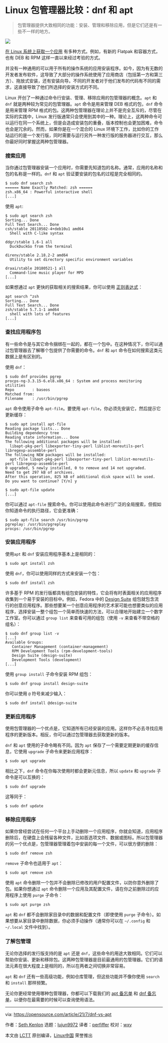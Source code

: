 [#]: subject: (Linux package managers: dnf vs apt)
[#]: via: (https://opensource.com/article/21/7/dnf-vs-apt)
[#]: author: (Seth Kenlon https://opensource.com/users/seth)
[#]: collector: (lujun9972)
[#]: translator: (perfiffer)
[#]: reviewer: (wxy)
[#]: publisher: ( )
[#]: url: ( )

Linux 包管理器比较：dnf 和 apt
======

> 包管理器提供大致相同的功能：安装、管理和移除应用，但是它们还是有一些不一样的地方。

![](https://img.linux.net.cn/data/attachment/album/202107/27/083002sd5zzxu37yhiz6yc.jpg)

[在 Linux 系统上获取一个应用][2] 有多种方式。例如，有新的 Flatpak 和容器方式，也有 DEB 和 RPM 这样一直以来经过考验的方式。

并没有一种通用的可以用于所有的操作系统的应用安装程序。如今，因为有无数的开发者发布软件，这导致了大部分的操作系统使用了应用商店（包括第一方和第三方）、拖放式安装，还有安装向导。不同的开发者对于他们发布的代码有不同的需求，这直接导致了他们所选择的安装方式的不同。

Linux 开创了一种通过命令行安装、管理、移除应用的包管理器的概念。`apt` 和 `dnf` 就是两种较为常见的包管理器。`apt` 命令是用来管理 DEB 格式的包，`dnf` 命令是用来管理 RPM 格式的包。这两种包管理器在理论上并不是完全互斥的，尽管在实际的实践中，Linux 发行版通常只会使用到其中的一种。理论上，这两种命令可以运行在同一个系统上，但是会造成安装包的重叠，版本控制也会更加困难，命令也会是冗余的。然而，如果你是在一个混合的 Linux 环境下工作，比如你的工作站运行的是一个发行版，同时需要与运行另外一种发行版的服务器进行交互，那么你最好同时掌握这两种包管理器。

### 搜索应用

当你通过包管理器安装一个应用时，你需要先知道包的名称。通常，应用的名称和包的名称是一样的。`dnf` 和 `apt` 验证要安装的包名的过程是完全相同的。

```
$ sudo dnf search zsh
====== Name Exactly Matched: zsh ======
zsh.x86_64 : Powerful interactive shell
[...]
```

使用 `apt`:

```
$ sudo apt search zsh
Sorting... Done
Full Text Search... Done
csh/stable 20110502-4+deb10u1 amd64
  Shell with C-like syntax

ddgr/stable 1.6-1 all
  DuckDuckGo from the terminal

direnv/stable 2.18.2-2 amd64
  Utility to set directory specific environment variables

draai/stable 20180521-1 all
  Command-line music player for MPD
[...]
```

如果想通过 `apt` 更快的获取相关的搜索结果，你可以使用 [正则表达式][3]：

```
apt search ^zsh
Sorting... Done
Full Text Search... Done
zsh/stable 5.7.1-1 amd64
  shell with lots of features
[...]
```

### 查找应用程序包

有一些命令是与其它命令捆绑在一起的，都在一个包中。在这种情况下，你可以通过包管理器去了解哪个包提供了你需要的命令。`dnf` 和 `apt` 命令在如何搜索这类元数据上是有区别的。

使用 `dnf`：

```
$ sudo dnf provides pgrep
procps-ng-3.3.15-6.el8.x86_64 : System and process monitoring utilities
Repo        : baseos
Matched from:
Filename    : /usr/bin/pgrep
```

`apt` 命令使用子命令 `apt-file`。要使用 `apt-file`，你必须先安装它，然后提示它更新缓存：

```
$ sudo apt install apt-file
Reading package lists... Done
Building dependency tree      
Reading state information... Done
The following additional packages will be installed:
  libapt-pkg-perl libexporter-tiny-perl liblist-moreutils-perl libregexp-assemble-perl
The following NEW packages will be installed:
  apt-file libapt-pkg-perl libexporter-tiny-perl liblist-moreutils-perl libregexp-assemble-perl
0 upgraded, 5 newly installed, 0 to remove and 14 not upgraded.
Need to get 297 kB of archives.
After this operation, 825 kB of additional disk space will be used.
Do you want to continue? [Y/n] y

$ sudo apt-file update
[...]
```

你可以通过 `apt-file` 搜索命令。你可以使用此命令进行广泛的全局搜索，但假如你知道命令的执行路径，它会更准确：

```
$ sudo apt-file search /usr/bin/pgrep
pgreplay: /usr/bin/pgreplay              
procps: /usr/bin/pgrep
```

### 安装应用程序

使用`apt` 和 `dnf` 安装应用程序基本上是相同的：

```
$ sudo apt install zsh
```

使用 `dnf`，你可以使用同样的方式来安装一个包：

```
$ sudo dnf install zsh
```

许多基于 RPM 的发行版都具有组包安装的特性，它会将有时表面相关的应用程序收集到一个易于安装的目标中。例如，Fedora 中的 [Design Suite][4] 组包就包含流行的创意应用程序。那些想要某一个创意应用程序的艺术家可能也想要类似的应用程序，选择安装一整个组包一个简单而快速的方法，可以合理地开始建立一个数字工作室。你可以通过 `group list` 来查看可用的组包（使用 `-v` 来查看不带空格的组名）：

```
$ sudo dnf group list -v
[...]
Available Groups:
   Container Management (container-management)
   RPM Development Tools (rpm-development-tools)
   Design Suite (design-suite)
   Development Tools (development)
[...]
```

使用 `group install` 子命令安装 RPM 组包：

```
$ sudo dnf group install design-suite
```

你可以使用 `@` 符号来减少输入：

```
$ sudo dnf install @design-suite
```

### 更新应用程序

使用包管理器的一个优点是，它知道所有已经安装的应用。这样你不必去寻找应用程序的更新版本。相反，你可以通过包管理器去获取更新的版本。

`dnf` 和 `apt` 使用的子命令略有不同。因为 `apt` 保存了一个需要定期更新的缓存信息，它使用 `upgrade` 子命令来更新应用程序：

```
$ sudo apt upgrade
```

相比之下，`dnf` 命令在你每次使用时都会更新元信息，所以 `update` 和 `upgrade` 子命令是可以互换的： 

```
$ sudo dnf upgrade
```

这等同于：

```
$ sudo dnf update
```

### 移除应用程序

如果你曾经尝试在任何一个平台上手动删除一个应用程序，你就会知道，应用程序删除后，在硬盘上会残留各种文件，比如首选项文件、数据或图标。所以包管理器的另一个优点是，包管理器管理着包中安装的每一个文件，可以很方便的删除：

```
$ sudo dnf remove zsh
```

`remove` 子命令也适用于 `apt`：

```
$ sudo apt remove zsh
```

使用 `apt` 命令删除一个包并不会删除已修改的用户配置文件，以防你意外删除了包。如果你想通过 `apt` 命令删除一个应用及其配置文件，请在你之前删除过的应用程序上使用 `purge` 子命令：

```
$ sudo apt purge zsh
```

`apt` 和 `dnf` 都不会删除家目录中的数据和配置文件（即使使用 `purge` 子命令）。如果想要从家目录中删除数据，你必须手动操作（通常你可以在 `~/.config` 和 `~/.local` 文件中找到）。

### 了解包管理

无论你选择的发行版支持的是 `apt` 还是 `dnf`，这些命令的用途大致相同。它们可以帮助你安装、更新和移除包。这两种包管理器是目前最通用的包管理器。它们的语法元素在很大程度上是相同的，所以在两者之间切换非常容易。

`apt` 和 `dnf` 还有一些高级功能，例如仓库管理，但这些功能并不像你使用 `search` 和 `install` 那样频繁。

无论你更经常使用哪种包管理器，你都可以下载我们的 [apt 备忘单][5] 和 [dnf 备忘单][6]，以便你在最需要的时候可以查询使用语法。

--------------------------------------------------------------------------------

via: https://opensource.com/article/21/7/dnf-vs-apt

作者：[Seth Kenlon][a]
选题：[lujun9972][b]
译者：[perfiffer](https://github.com/perfiffer)
校对：[wxy](https://github.com/wxy)

本文由 [LCTT](https://github.com/LCTT/TranslateProject) 原创编译，[Linux中国](https://linux.cn/) 荣誉推出

[a]: https://opensource.com/users/seth
[b]: https://github.com/lujun9972
[1]: https://opensource.com/sites/default/files/styles/image-full-size/public/lead-images/OSDC_gift_giveaway_box_520x292.png?itok=w1YQhNH1 (Gift box opens with colors coming out)
[2]: https://opensource.com/article/18/1/how-install-apps-linux
[3]: https://opensource.com/article/18/5/getting-started-regular-expressions
[4]: https://labs.fedoraproject.org/en/design-suite/
[5]: https://opensource.com/downloads/apt-cheat-sheet
[6]: https://opensource.com/downloads/dnf-cheat-sheet

